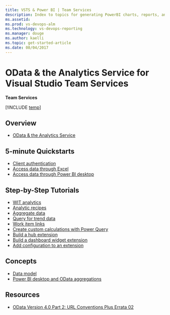 ```yaml
---
title: VSTS & Power BI | Team Services 
description: Index to topics for generating PowerBI charts, reports, and dashboards for VSTS and and Team Foundation Server (TFS)  
ms.assetid:  
ms.prod: vs-devops-alm
ms.technology: vs-devops-reporting
ms.manager: douge
ms.author: kaelli
ms.topic: get-started-article 
ms.date: 08/04/2017
---
```


# OData & the Analytics Service for Visual Studio Team Services

**Team Services**

[!INCLUDE [temp](../_shared/analytics-preview.md)]


## Overview  
- [OData & the Analytics Service](overview-analytics-service.md)


## 5-minute Quickstarts  
- [Client authentication ](client-authentication-options.md)  
- [Access data through Excel](access-analytics-excel.md)  
- [Access data through Power BI desktop](access-analytics-power-bi.md)  

## Step-by-Step Tutorials

- [WIT analytics](wit-analytics.md)
- [Analytic recipes](analytics-recipes.md)  
- [Aggregate data](aggregated-data-analytics.md)  
- [Query for trend data](querying-for-trend-data.m)  
- [Work item links](work-item-links.md)  
- [Create custom calculations with Power Query](custom-calculations.md)  
- [Build a hub extension](building-extension-against-analytics-service.md)  
- [Build a dashboard widget extension](widget-extensions-against-analytics-service.md)  
- [Add configuration to an extension](widget-extension-against-analytics-service-configuration.md)   
 


## Concepts 
- [Data model](data-model-analytics-service.md)  
- [Power BI desktop and OData aggregations](using-odata-aggregations-with-power-bi-desktop.md)   

 
## Resources 

- [OData Version 4.0 Part 2: URL Conventions Plus Errata 02](http://docs.oasis-open.org/odata/odata/v4.0/errata02/os/complete/part2-url-conventions/odata-v4.0-errata02-os-part2-url-conventions-complete.html)

 
<!---
The Analytics service is in preview and only available to select customers of Team Services at this time. If you're a Team Services customer and are interested in working with the preview version of the Analytics service, contact the [Analytics service team](mailto:vsts-analytics-supp@microsoft.com).  
 
-->

 
